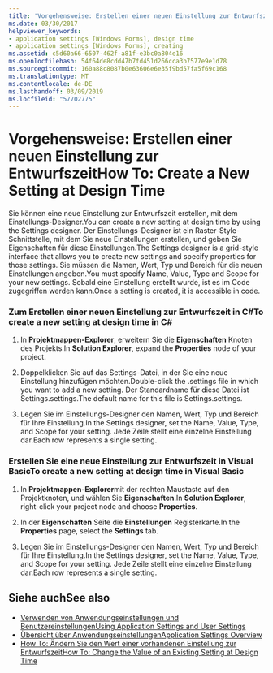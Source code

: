 ```yaml
---
title: 'Vorgehensweise: Erstellen einer neuen Einstellung zur Entwurfszeit'
ms.date: 03/30/2017
helpviewer_keywords:
- application settings [Windows Forms], design time
- application settings [Windows Forms], creating
ms.assetid: c5d60a66-6507-462f-a81f-e3bc0a804e16
ms.openlocfilehash: 54f64de8cdd47b7fd451d266cca3b7577e9e1d78
ms.sourcegitcommit: 160a88c8087b0e63606e6e35f9bd57fa5f69c168
ms.translationtype: MT
ms.contentlocale: de-DE
ms.lasthandoff: 03/09/2019
ms.locfileid: "57702775"
---
```

# <a name="how-to-create-a-new-setting-at-design-time"></a><span data-ttu-id="962ea-102">Vorgehensweise: Erstellen einer neuen Einstellung zur Entwurfszeit</span><span class="sxs-lookup"><span data-stu-id="962ea-102">How To: Create a New Setting at Design Time</span></span>
<span data-ttu-id="962ea-103">Sie können eine neue Einstellung zur Entwurfszeit erstellen, mit dem Einstellungs-Designer.</span><span class="sxs-lookup"><span data-stu-id="962ea-103">You can create a new setting at design time by using the Settings designer.</span></span> <span data-ttu-id="962ea-104">Der Einstellungs-Designer ist ein Raster-Style-Schnittstelle, mit dem Sie neue Einstellungen erstellen, und geben Sie Eigenschaften für diese Einstellungen.</span><span class="sxs-lookup"><span data-stu-id="962ea-104">The Settings designer is a grid-style interface that allows you to create new settings and specify properties for those settings.</span></span> <span data-ttu-id="962ea-105">Sie müssen die Namen, Wert, Typ und Bereich für die neuen Einstellungen angeben.</span><span class="sxs-lookup"><span data-stu-id="962ea-105">You must specify Name, Value, Type and Scope for your new settings.</span></span> <span data-ttu-id="962ea-106">Sobald eine Einstellung erstellt wurde, ist es im Code zugegriffen werden kann.</span><span class="sxs-lookup"><span data-stu-id="962ea-106">Once a setting is created, it is accessible in code.</span></span>  
  
### <a name="to-create-a-new-setting-at-design-time-in-c"></a><span data-ttu-id="962ea-107">Zum Erstellen einer neuen Einstellung zur Entwurfszeit in C\#</span><span class="sxs-lookup"><span data-stu-id="962ea-107">To create a new setting at design time in C\#</span></span>
  
1.  <span data-ttu-id="962ea-108">In **Projektmappen-Explorer**, erweitern Sie die **Eigenschaften** Knoten des Projekts.</span><span class="sxs-lookup"><span data-stu-id="962ea-108">In **Solution Explorer**, expand the **Properties** node of your project.</span></span>  
  
2.  <span data-ttu-id="962ea-109">Doppelklicken Sie auf das Settings-Datei, in der Sie eine neue Einstellung hinzufügen möchten.</span><span class="sxs-lookup"><span data-stu-id="962ea-109">Double-click the .settings file in which you want to add a new setting.</span></span> <span data-ttu-id="962ea-110">Der Standardname für diese Datei ist Settings.settings.</span><span class="sxs-lookup"><span data-stu-id="962ea-110">The default name for this file is Settings.settings.</span></span>  
  
3.  <span data-ttu-id="962ea-111">Legen Sie im Einstellungs-Designer den Namen, Wert, Typ und Bereich für Ihre Einstellung.</span><span class="sxs-lookup"><span data-stu-id="962ea-111">In the Settings designer, set the Name, Value, Type, and Scope for your setting.</span></span> <span data-ttu-id="962ea-112">Jede Zeile stellt eine einzelne Einstellung dar.</span><span class="sxs-lookup"><span data-stu-id="962ea-112">Each row represents a single setting.</span></span>  
  
### <a name="to-create-a-new-setting-at-design-time-in-visual-basic"></a><span data-ttu-id="962ea-113">Erstellen Sie eine neue Einstellung zur Entwurfszeit in Visual Basic</span><span class="sxs-lookup"><span data-stu-id="962ea-113">To create a new setting at design time in Visual Basic</span></span>  
  
1.  <span data-ttu-id="962ea-114">In **Projektmappen-Explorer**mit der rechten Maustaste auf den Projektknoten, und wählen Sie **Eigenschaften**.</span><span class="sxs-lookup"><span data-stu-id="962ea-114">In **Solution Explorer**, right-click your project node and choose **Properties**.</span></span>  
  
2.  <span data-ttu-id="962ea-115">In der **Eigenschaften** Seite die **Einstellungen** Registerkarte.</span><span class="sxs-lookup"><span data-stu-id="962ea-115">In the **Properties** page, select the **Settings** tab.</span></span>  
  
3.  <span data-ttu-id="962ea-116">Legen Sie im Einstellungs-Designer den Namen, Wert, Typ und Bereich für Ihre Einstellung.</span><span class="sxs-lookup"><span data-stu-id="962ea-116">In the Settings designer, set the Name, Value, Type, and Scope for your setting.</span></span> <span data-ttu-id="962ea-117">Jede Zeile stellt eine einzelne Einstellung dar.</span><span class="sxs-lookup"><span data-stu-id="962ea-117">Each row represents a single setting.</span></span>  
  
## <a name="see-also"></a><span data-ttu-id="962ea-118">Siehe auch</span><span class="sxs-lookup"><span data-stu-id="962ea-118">See also</span></span>
- [<span data-ttu-id="962ea-119">Verwenden von Anwendungseinstellungen und Benutzereinstellungen</span><span class="sxs-lookup"><span data-stu-id="962ea-119">Using Application Settings and User Settings</span></span>](using-application-settings-and-user-settings.md)
- [<span data-ttu-id="962ea-120">Übersicht über Anwendungseinstellungen</span><span class="sxs-lookup"><span data-stu-id="962ea-120">Application Settings Overview</span></span>](application-settings-overview.md)
- [<span data-ttu-id="962ea-121">How To: Ändern Sie den Wert einer vorhandenen Einstellung zur Entwurfszeit</span><span class="sxs-lookup"><span data-stu-id="962ea-121">How To: Change the Value of an Existing Setting at Design Time</span></span>](how-to-change-the-value-of-an-existing-setting-at-design-time.md)
